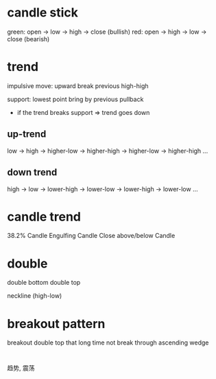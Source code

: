 # candle stick
green: open -> low -> high -> close (bullish)
red: open -> high -> low -> close (bearish)


# trend
impulsive move: upward break previous high-high

support: lowest point bring by previous pullback
- if the trend breaks support => trend goes down


## up-trend
low -> high -> higher-low -> higher-high 
            -> higher-low -> higher-high 
            ...

## down trend
high -> low -> lower-high -> lower-low
            -> lower-high -> lower-low
            ...

# candle trend
38.2% Candle
Engulfing Candle
Close above/below Candle

# double
double bottom
double top

neckline (high-low)
 
# breakout pattern
breakout double top that long time not break through
ascending wedge
 
 
# 
趋势, 震荡
 
 
 
 
 
 
 
 
 
 
 
 
 
 
 


